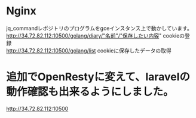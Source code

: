 # Nginx
jq_commandレポジトリのプログラムをgceインスタンス上で動かしています。<br>
http://34.72.82.112:10500/golang/diary/"名前"/"保存したい内容" cookieの登録<br>
http://34.72.82.112:10500/golang/list cookieに保存したデータの取得<br>

# 追加でOpenRestyに変えて、laravelの動作確認も出来るようにしました。
http://34.72.82.112:10500
